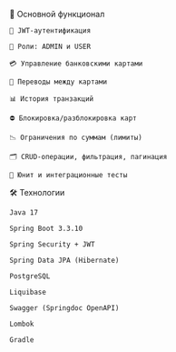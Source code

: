 📌 Основной функционал

    🔐 JWT-аутентификация

    👥 Роли: ADMIN и USER

    💳 Управление банковскими картами

    🔁 Переводы между картами

    📊 История транзакций

    ⛔ Блокировка/разблокировка карт

    📉 Ограничения по суммам (лимиты)

    🗂️ CRUD-операции, фильтрация, пагинация

    🧪 Юнит и интеграционные тесты

🛠️ Технологии

    Java 17

    Spring Boot 3.3.10

    Spring Security + JWT

    Spring Data JPA (Hibernate)

    PostgreSQL

    Liquibase

    Swagger (Springdoc OpenAPI)

    Lombok

    Gradle
